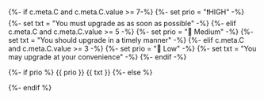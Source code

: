 
{%- if c.meta.C and c.meta.C.value >= 7-%}
{%- set prio = "❗️HIGH" -%}
{%- set txt = "You must upgrade as as soon as possible" -%}
{%- elif c.meta.C and c.meta.C.value >= 5 -%}
{%- set prio = "📣 Medium" -%}
{%- set txt = "You should upgrade in a timely manner" -%}
{%- elif c.meta.C and c.meta.C.value >= 3 -%}
{%- set prio = "📌 Low" -%}
{%- set txt = "You may upgrade at your convenience" -%}
{%- endif -%}

{%- if prio %}
{{ prio }} {{ txt }}
{%- else %}
<!-- No relevant Priority label as been detected -->
{%- endif %}
